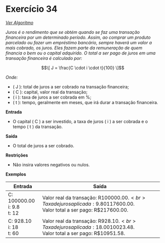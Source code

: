 # Exercício 34

[*Ver Algoritmo*](Algoritmo34.md)

*Juros é o rendimento que se obtém quando se faz uma transação financeira por um determinado período. Assim, ao comprar um produto parcelado ou fazer um empréstimo bancário, sempre haverá um valor a mais cobrado, os juros. Eles fazem parte da remuneração de quem financia o bem ou o capital adquirido. O total a ser pago de juros em uma transação financeira é calculado por:*

$$\[ J = \frac{C \cdot i \cdot t}{100} \]$$

*Onde:*
- \( J \): total de juros a ser cobrado na transação financeira;
- \( C \): capital, valor real da transação;
- \( i \): taxa de juros a ser cobrada em %;
- \( t \): tempo, geralmente em meses, que irá durar a transação financeira.

**Entrada**
- O capital \( C \) a ser investido, a taxa de juros \( i \) a ser cobrada e o tempo \( t \) da transação.

**Saída**
- O total de juros a ser cobrado.

**Restrições**
- Não insira valores negativos ou nulos.

**Exemplos**

| Entrada | Saída |
| ------- | ----- |
| C: 100000.00 <br> i: 9.8 <br> t: 12 | Valor real da transação: R$100000.00. <br> Taxa de juros aplicada: 9.80%. <br> Tempo de transação: 12 meses. <br> Total de juros cobrado: R$117600.00. <br> Valor total a ser pago: R$217600.00. |
| C: 928.10 <br> i: 18 <br> t: 60 | Valor real da transação: R$928.10. <br> Taxa de juros aplicada: 18.00%. <br> Tempo de transação: 60 meses. <br> Total de juros cobrado: R$10023.48. <br> Valor total a ser pago: R$10951.58. |

